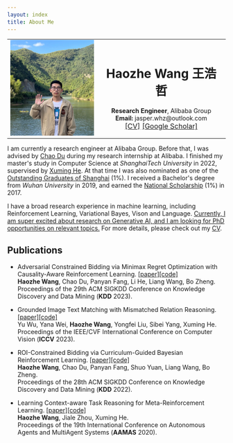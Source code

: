 ```yaml
---
layout: index
title: About Me
---
```

  <table border="0">
  <tbody>
    <tr><tr/>
    <tr>
      <td background="transparent">
      <img width="200px" class="img-rounded" src="https://raw.githubusercontent.com/HazekiahWon/helios2/master/assets/image/photo2.jpg">
  </td>
      <td style="padding:10px">
        <center>
          <h1>Haozhe Wang 王浩哲</h1>
          <b>Research Engineer</b>, Alibaba Group<br>
          <b> Email:</b> jasper.whz@outlook.com<br>
          <span style="font-size:16px">
            <a href="cv/cv.comp.pdf">[CV]</a>
            <a href="https://scholar.google.com/citations?hl=zh-CN&view_op=list_works&gmla=AH70aAXKjDjD1F_ZuFCn33pqS74ls-xL4AzvZhlpBKNUNl3A6PwinXFgpnF05TpLuQ-HviTC9Jvc5jk22Rn08Ong3wW-DfgCEyUzXoMVG84lsCuPs-p4FEFH74-9oPrRmt8&user=V96YGIMAAAAJ">[Google Scholar]</a>
          </span>
        </center>
      </td>
    </tr>
  </tbody>
  </table>

I am currently a research engineer at Alibaba Group.
Before that, I was advised by [Chao Du](https://duchao0726.github.io/) during my research internship at Alibaba.
I finished my master's study in Computer Science at *ShanghaiTech University* in 2022, supervised by [Xuming He](https://faculty.sist.shanghaitech.edu.cn/faculty/hexm/index.html).
At that time I was also nominated as
one of the <ins>Outstanding Graduates of Shanghai</ins> (1%).
I received a Bachelor's degree from *Wuhan University* in 2019, and earned the <ins>National Scholarship</ins> (1%) in 2017.

I have a broad research experience in machine learning, including
Reinforcement Learning, Variational Bayes, Vison and Language. <ins>Currently, I am super excited about research on Generative AI, and I am looking for PhD opportunities on relevant topics.</ins> For more details, please check out my [CV](). 

## Publications

- Adversarial Constrained Bidding via Minimax Regret Optimization with Causality-Aware Reinforcement Learning. [[paper]](https://dl.acm.org/doi/10.1145/3580305.3599254)[[code]]()\
**Haozhe Wang**, Chao Du, Panyan Fang, Li He, Liang Wang, Bo Zheng. \
Proceedings of the 29th ACM SIGKDD Conference on Knowledge Discovery and Data Mining (**KDD** 2023).


- Grounded Image Text Matching with Mismatched Relation Reasoning. [[paper]](https://openaccess.thecvf.com/content/ICCV2023/html/Wu_Grounded_Image_Text_Matching_with_Mismatched_Relation_Reasoning_ICCV_2023_paper.html)[[code]]()\
Yu Wu, Yana Wei, **Haozhe Wang**, Yongfei Liu, Sibei Yang, Xuming He.\
Proceedings of the IEEE/CVF International Conference on Computer Vision (**ICCV** 2023).


- ROI-Constrained Bidding via Curriculum-Guided Bayesian Reinforcement Learning. [[paper]](https://dl.acm.org/doi/10.1145/3534678.3539211)[[code]](https://github.com/HaozheJasper/CBRL_KDD22)\
**Haozhe Wang**, Chao Du, Panyan Fang, Shuo Yuan, Liang Wang, Bo Zheng. \
Proceedings of the 28th ACM SIGKDD Conference on Knowledge Discovery and Data Mining (**KDD** 2022).



- Learning Context-aware Task Reasoning for Meta-Reinforcement Learning. [[paper]](https://dl.acm.org/doi/10.5555/3398761.3398927)[[code]](https://github.com/HaozheJasper/CASTR)\
**Haozhe Wang**, Jiale Zhou, Xuming He.\
Proceedings of the 19th International Conference on Autonomous Agents and MultiAgent Systems (**AAMAS** 2020).

